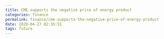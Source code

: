 ```yaml
---
title: CME supports the negative price of energy product
categories: finance
permalink: finance/cme-supports-the-negative-price-of-energy-product
date: 2020-04-27 02:35:51
tags: future
---
```


